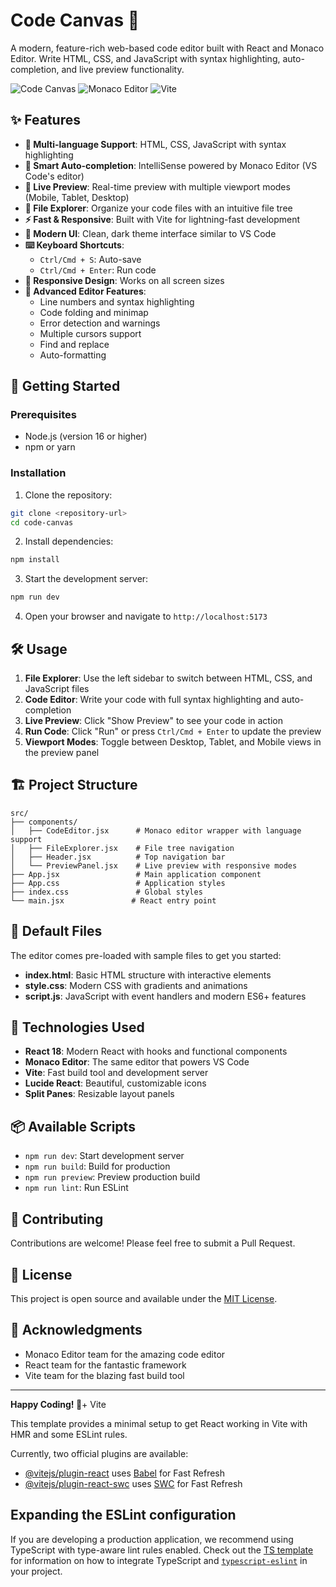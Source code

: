 # Code Canvas 🎨

A modern, feature-rich web-based code editor built with React and Monaco Editor. Write HTML, CSS, and JavaScript with syntax highlighting, auto-completion, and live preview functionality.

![Code Canvas](https://img.shields.io/badge/React-18-blue.svg)
![Monaco Editor](https://img.shields.io/badge/Monaco-Editor-green.svg)
![Vite](https://img.shields.io/badge/Vite-5-purple.svg)

## ✨ Features

- **🎯 Multi-language Support**: HTML, CSS, JavaScript with syntax highlighting
- **🧠 Smart Auto-completion**: IntelliSense powered by Monaco Editor (VS Code's editor)
- **👀 Live Preview**: Real-time preview with multiple viewport modes (Mobile, Tablet, Desktop)
- **📁 File Explorer**: Organize your code files with an intuitive file tree
- **⚡ Fast & Responsive**: Built with Vite for lightning-fast development
- **🎨 Modern UI**: Clean, dark theme interface similar to VS Code
- **⌨️ Keyboard Shortcuts**: 
  - `Ctrl/Cmd + S`: Auto-save
  - `Ctrl/Cmd + Enter`: Run code
- **📱 Responsive Design**: Works on all screen sizes
- **🔧 Advanced Editor Features**:
  - Line numbers and syntax highlighting
  - Code folding and minimap
  - Error detection and warnings
  - Multiple cursors support
  - Find and replace
  - Auto-formatting

## 🚀 Getting Started

### Prerequisites

- Node.js (version 16 or higher)
- npm or yarn

### Installation

1. Clone the repository:
```bash
git clone <repository-url>
cd code-canvas
```

2. Install dependencies:
```bash
npm install
```

3. Start the development server:
```bash
npm run dev
```

4. Open your browser and navigate to `http://localhost:5173`

## 🛠️ Usage

1. **File Explorer**: Use the left sidebar to switch between HTML, CSS, and JavaScript files
2. **Code Editor**: Write your code with full syntax highlighting and auto-completion
3. **Live Preview**: Click "Show Preview" to see your code in action
4. **Run Code**: Click "Run" or press `Ctrl/Cmd + Enter` to update the preview
5. **Viewport Modes**: Toggle between Desktop, Tablet, and Mobile views in the preview panel

## 🏗️ Project Structure

```
src/
├── components/
│   ├── CodeEditor.jsx      # Monaco editor wrapper with language support
│   ├── FileExplorer.jsx    # File tree navigation
│   ├── Header.jsx          # Top navigation bar
│   └── PreviewPanel.jsx    # Live preview with responsive modes
├── App.jsx                 # Main application component
├── App.css                 # Application styles
├── index.css               # Global styles
└── main.jsx               # React entry point
```

## 🎨 Default Files

The editor comes pre-loaded with sample files to get you started:

- **index.html**: Basic HTML structure with interactive elements
- **style.css**: Modern CSS with gradients and animations
- **script.js**: JavaScript with event handlers and modern ES6+ features

## 🧩 Technologies Used

- **React 18**: Modern React with hooks and functional components
- **Monaco Editor**: The same editor that powers VS Code
- **Vite**: Fast build tool and development server
- **Lucide React**: Beautiful, customizable icons
- **Split Panes**: Resizable layout panels

## 📦 Available Scripts

- `npm run dev`: Start development server
- `npm run build`: Build for production
- `npm run preview`: Preview production build
- `npm run lint`: Run ESLint

## 🤝 Contributing

Contributions are welcome! Please feel free to submit a Pull Request.

## 📄 License

This project is open source and available under the [MIT License](LICENSE).

## 🙏 Acknowledgments

- Monaco Editor team for the amazing code editor
- React team for the fantastic framework
- Vite team for the blazing fast build tool

---

**Happy Coding! 🚀**+ Vite

This template provides a minimal setup to get React working in Vite with HMR and some ESLint rules.

Currently, two official plugins are available:

- [@vitejs/plugin-react](https://github.com/vitejs/vite-plugin-react/blob/main/packages/plugin-react) uses [Babel](https://babeljs.io/) for Fast Refresh
- [@vitejs/plugin-react-swc](https://github.com/vitejs/vite-plugin-react/blob/main/packages/plugin-react-swc) uses [SWC](https://swc.rs/) for Fast Refresh

## Expanding the ESLint configuration

If you are developing a production application, we recommend using TypeScript with type-aware lint rules enabled. Check out the [TS template](https://github.com/vitejs/vite/tree/main/packages/create-vite/template-react-ts) for information on how to integrate TypeScript and [`typescript-eslint`](https://typescript-eslint.io) in your project.
